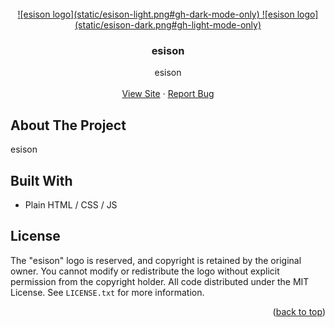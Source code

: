 <div id="top"></div>

<br />
<div align="center">
  <a href="https://github.com/ruudvh/esison.com/">
    ![esison logo](static/esison-light.png#gh-dark-mode-only)
    ![esison logo](static/esison-dark.png#gh-light-mode-only)
  </a>

<h3 align="center">esison</h3>

  <p align="center">
    esison
    <br />
    <br />
    <a href="https://www.esison.com">View Site</a>
    ·
    <a href="https://github.com/ruudvh/esison.com/issues">Report Bug</a>
  </p>
</div>


## About The Project
esison

## Built With
* Plain HTML / CSS / JS

## License
The "esison" logo is reserved, and copyright is retained by the original owner. You cannot modify or redistribute the logo without explicit permission from the copyright holder. All code distributed under the MIT License. See `LICENSE.txt` for more information.

<p align="right">(<a href="#top">back to top</a>)</p>